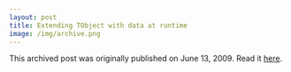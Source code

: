 ```yaml
---
layout: post
title: Extending TObject with data at runtime
image: /img/archive.png
---
```

This archived post was originally published on June 13, 2009. Read it [here](/alex.ciobanu.org/index80c9.html).
